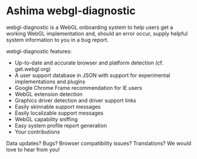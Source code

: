 # Ashima webgl-diagnostic

webgl-diagnostic is a WebGL onboarding system to help users get a
working WebGL implementation and, should an error occur, supply helpful
system information to you in a bug report.

webgl-diagnostic features:

* Up-to-date and accurate browser and platform detection (cf. get.webgl.org)
* A user support database in JSON with support for experimental implementations and plugins
* Google Chrome Frame recommendation for IE users
* WebGL extension detection
* Graphics driver detection and driver support links
* Easily skinnable support messages
* Easily localizable support messages
* WebGL capability sniffing
* Easy system profile report generation
* Your contributions

Data updates? Bugs? Browser compatibility issues? Translations? We would
love to hear from you!



